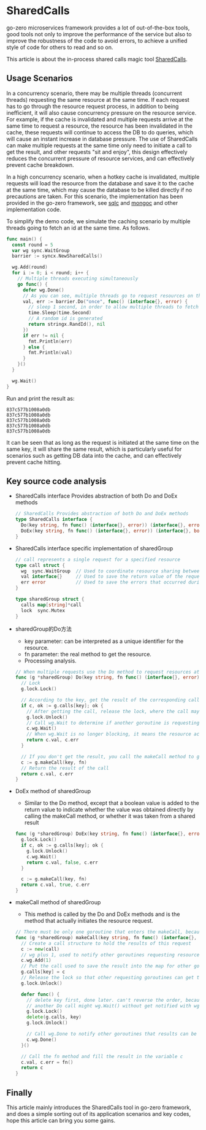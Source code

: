 # SharedCalls

go-zero microservices framework provides a lot of out-of-the-box tools, good tools not only to improve the performance of the service but also to improve the robustness of the code to avoid errors, to achieve a unified style of code for others to read and so on.

This article is about the in-process shared calls magic tool [SharedCalls](https://github.com/zeromicro/go-zero/blob/master/core/syncx/sharedcalls.go).

## Usage Scenarios

In a concurrency scenario, there may be multiple threads (concurrent threads) requesting the same resource at the same time. If each request has to go through the resource request process, in addition to being inefficient, it will also cause concurrency pressure on the resource service. For example, if the cache is invalidated and multiple requests arrive at the same time to request a resource, the resource has been invalidated in the cache, these requests will continue to access the DB to do queries, which will cause an instant increase in database pressure. The use of SharedCalls can make multiple requests at the same time only need to initiate a call to get the result, and other requests "sit and enjoy", this design effectively reduces the concurrent pressure of resource services, and can effectively prevent cache breakdown.

In a high concurrency scenario, when a hotkey cache is invalidated, multiple requests will load the resource from the database and save it to the cache at the same time, which may cause the database to be killed directly if no precautions are taken. For this scenario, the implementation has been provided in the go-zero framework, see [sqlc](https://github.com/zeromicro/go-zero/blob/master/core/stores/sqlc/cachedsql.go) and [mongoc]( https://github.com/zeromicro/go-zero/blob/master/core/stores/mongoc/cachedcollection.go) and other implementation code.

To simplify the demo code, we simulate the caching scenario by multiple threads going to fetch an id at the same time. As follows.

```go
func main() {
  const round = 5
  var wg sync.WaitGroup
  barrier := syncx.NewSharedCalls()

  wg.Add(round)
  for i := 0; i < round; i++ {
    // Multiple threads executing simultaneously
    go func() {
      defer wg.Done()
      // As you can see, multiple threads go to request resources on the same key, and the actual function to get the resource will only be called once
      val, err := barrier.Do("once", func() (interface{}, error) {
        // sleep 1 second, in order to allow multiple threads to fetch the data on the key once at the same time
        time.Sleep(time.Second)
        // A random id is generated
        return stringx.RandId(), nil
      })
      if err != nil {
        fmt.Println(err)
      } else {
        fmt.Println(val)
      }
    }()
  }

  wg.Wait()
}
```

Run and print the result as:

```
837c577b1008a0db
837c577b1008a0db
837c577b1008a0db
837c577b1008a0db
837c577b1008a0db
```

It can be seen that as long as the request is initiated at the same time on the same key, it will share the same result, which is particularly useful for scenarios such as getting DB data into the cache, and can effectively prevent cache hitting.

## Key source code analysis

- SharedCalls interface Provides abstraction of both Do and DoEx methods

  ```go
  // SharedCalls Provides abstraction of both Do and DoEx methods
  type SharedCalls interface {
    Do(key string, fn func() (interface{}, error)) (interface{}, error)
    DoEx(key string, fn func() (interface{}, error)) (interface{}, bool, error)
  }
  ```

- SharedCalls interface specific implementation of sharedGroup

  ```go
  // call represents a single request for a specified resource
  type call struct {
    wg  sync.WaitGroup  // Used to coordinate resource sharing between requesting goroutines
    val interface{}     // Used to save the return value of the request
    err error           // Used to save the errors that occurred during the request
  }
  
  type sharedGroup struct {
    calls map[string]*call
    lock  sync.Mutex
  }
  ```

- sharedGroup的Do方法

  - key parameter: can be interpreted as a unique identifier for the resource.
  - fn parameter: the real method to get the resource.
  - Processing analysis.

  ```go
  // When multiple requests use the Do method to request resources at the same time
  func (g *sharedGroup) Do(key string, fn func() (interface{}, error)) (interface{}, error) {
    // Lock
    g.lock.Lock()
  
    // According to the key, get the result of the corresponding call, and save it with the variable c
    if c, ok := g.calls[key]; ok {
      // After getting the call, release the lock, where the call may not have actual data yet, but just an empty memory placeholder
      g.lock.Unlock()
      // Call wg.Wait to determine if another goroutine is requesting resources, if it blocks, it means that another goroutine is getting resources
      c.wg.Wait()
      // When wg.Wait is no longer blocking, it means the resource acquisition is finished and the result can be returned directly
      return c.val, c.err
    }

    // If you don't get the result, you call the makeCall method to get the resource, note that it is still locked here to ensure that only one goroutine can call makecall
    c := g.makeCall(key, fn)
    // Return the result of the call
    return c.val, c.err
  }
  ```
  
- DoEx method of sharedGroup

  - Similar to the Do method, except that a boolean value is added to the return value to indicate whether the value was obtained directly by calling the makeCall method, or whether it was taken from a shared result

  ```go
  func (g *sharedGroup) DoEx(key string, fn func() (interface{}, error)) (val interface{}, fresh bool, err error) {
    g.lock.Lock()
    if c, ok := g.calls[key]; ok {
      g.lock.Unlock()
      c.wg.Wait()
      return c.val, false, c.err
    }

    c := g.makeCall(key, fn)
    return c.val, true, c.err
  }
  ```

- makeCall method of sharedGroup

  - This method is called by the Do and DoEx methods and is the method that actually initiates the resource request.
  
  ```go
  // There must be only one goroutine that enters the makeCall, because it has to be locked with a lock
  func (g *sharedGroup) makeCall(key string, fn func() (interface{}, error)) *call {
    // Create a call structure to hold the results of this request
    c := new(call)
    // wg plus 1, used to notify other goroutines requesting resources to wait for the end of this resource acquisition
    c.wg.Add(1)
    // Put the call used to save the result into the map for other goroutines to get it
    g.calls[key] = c
    // Release the lock so that other requesting goroutines can get the memory placeholder for the call
    g.lock.Unlock()
  
    defer func() {
      // delete key first, done later. can't reverse the order, because if reverse,
      // another Do call might wg.Wait() without get notified with wg.Done()
      g.lock.Lock()
      delete(g.calls, key)
      g.lock.Unlock()

      // Call wg.Done to notify other goroutines that results can be returned, so that all requests in this batch complete the sharing of results
      c.wg.Done()
    }()
  
    // Call the fn method and fill the result in the variable c
    c.val, c.err = fn()
    return c
  }
  ```

## Finally

This article mainly introduces the SharedCalls tool in go-zero framework, and does a simple sorting out of its application scenarios and key codes, hope this article can bring you some gains.

